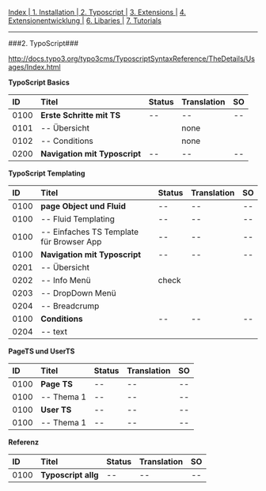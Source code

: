 [Index   | ](README.md)  [1. Installation   | ](1-installation.md)  [2. Typoscript   |](2-typoscript.md)   [3. Extensions  |](3-extensions.md)  [4. Extensionentwicklung  |](4-extensionentwicklung.md)  [6. Libaries  |](6-libaries.md)  [7. Tutorials](7-tutorials.md) 
***

###2. TypoScript###


http://docs.typo3.org/typo3cms/TyposcriptSyntaxReference/TheDetails/Usages/Index.html

**TypoScript Basics**

| ID   | Titel                         | Status       | Translation | SO   |
| :--- | :---------------------------- | :----------- | :---------- | :--: |
| 0100 | **Erste Schritte mit TS**     | --           | --          | --   |
| 0101 | -- Übersicht                  |              | none        |      |
| 0102 | -- Conditions                 |              | none        |      |
| 0200 | **Navigation mit Typoscript** | --           | --          | --   |



**TypoScript Templating**

| ID   | Titel                         | Status       | Translation | SO   |
| :--- | :---------------------------- | :----------- | :---------- | :--: |
| 0100 | **page Object und Fluid**     | --           | --          | --   |
| 0100 | -- Fluid Templating           | --           | --          | --   |
| 0100 | -- Einfaches TS Template für Browser App | --           | --          | --   |
| 0100 | **Navigation mit Typoscript** | --           | --          | --   |
| 0201 | -- Übersicht                  |              |             |      |
| 0202 | -- Info Menü                  |  check       |             |      |
| 0203 | -- DropDown Menü              |              |             |      |
| 0204 | -- Breadcrump                 |              |             |      |
| 0100 | **Conditions**                | --           | --          | --   |
| 0204 | -- text                       |              |             |      |

**PageTS und UserTS**

| ID   | Titel                         | Status       | Translation | SO   |
| :--- | :---------------------------- | :----------- | :---------- | :--: |
| 0100 | **Page TS**                   | --           | --          | --   |
| 0100 | -- Thema 1                    | --           | --          | --   |
| 0100 | **User TS**                   | --           | --          | --   |
| 0100 | -- Thema 1                    | --           | --          | --   |


**Referenz**

| ID   | Titel                         | Status       | Translation | SO   |
| :--- | :---------------------------- | :----------- | :---------- | :--: |
| 0100 | **Typoscript allg**           | --           | --          | --   |
